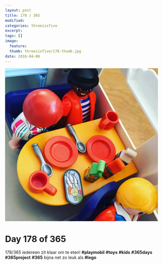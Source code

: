 ```yaml
---
layout: post
title: 178 / 365
modified:
categories: threesixfive
excerpt:
tags: []
image:
  feature: 
  thumb: threesixfive/178-thumb.jpg
date: 2016-04-08
---
```


![178](/images/threesixfive/178.jpg)

# Day 178 of 365

178/365 iedereen zit klaar om te eten! **\#playmobil** **\#toys** **\#kids** **\#365days** **\#365project** **\#365**  bijna net zo leuk als **\#lego**
